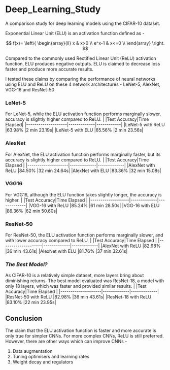 # Deep_Learning_Study
A comparison study for deep learning models using the CIFAR-10 dataset.

Exponential Linear Unit (ELU) is an activation function defined as -

$$ f(x)=   \left\{
\begin{array}{ll}
      x & x>0 \\
      e^x-1 & x<=0 \\
\end{array} 
\right.  $$

Compared to the commonly used Rectified Linear Unit (ReLU) activation function, ELU produces negative outputs.
ELU is claimed to decrease loss faster and produce more accurate results.

I tested these claims by comparing the performance of neural networks using ELU and ReLU on these 4 network architectures - LeNet-5, AlexNet, VGG-16 and ResNet-50

### LeNet-5
For LeNet-5, while the ELU activation function performs marginally slower, accuracy is slightly higher compared to ReLU.
|                    |Test Accuracy|Time Elapsed|
|--------------------|-------------|------------|
|LeNet-5 with ReLU   |63.98%       |2 min 23.19s|
|LeNet-5 with ELU    |65.56%       |2 min 23.56s|

### AlexNet
For AlexNet, the ELU activation function performs marginally faster, but its accuracy is slightly higher compared to ReLU.
|                    |Test Accuracy|Time Elapsed |
|--------------------|-------------|-------------|
|AlexNet with ReLU   |84.50%       |32 min 24.64s|
|AlexNet with ELU    |83.36%       |32 min 15.08s|

### VGG16
For VGG16, although the ELU function takes slightly longer, the accuracy is higher.
|                   |Test Accuracy|Time Elapsed |
|-------------------|-------------|-------------|
|VGG-16 with ReLU   |85.24%       |61 min 28.50s|
|VGG-16 with ELU    |86.36%       |62 min 50.60s|

### ResNet-50
For ResNet-50, the ELU activation function performs marginally slower, and with lower accuracy compared to ReLU.
|                    |Test Accuracy|Time Elapsed |
|--------------------|-------------|-------------|
|AlexNet with ReLU   |82.98%       |36 min 43.61s|
|AlexNet with ELU    |81.76%       |37 min 32.61s|

### *The Best Model?*
As CIFAR-10 is a relatively simple dataset, more layers bring about diminishing returns.
The best model evaluated was ResNet-18, a model with only 18 layers, which was faster and provided similar results.
|                    |Test Accuracy|Time Elapsed |
|--------------------|-------------|-------------|
|ResNet-50 with ReLU |82.98%       |36 min 43.61s|
|ResNet-18 with ReLU |83.10%       |22 min 23.95s|

## Conclusion
The claim that the ELU activation function is faster and more accurate is only true for simpler CNNs. For more complex CNNs, ReLU is still preferred.
However, there are other ways which can improve CNNs -
1. Data augmentation
2. Tuning optimisers and learning rates
3. Weight decay and regulators

